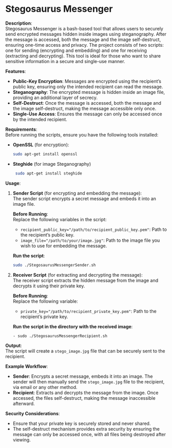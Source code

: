 # Stegosaurus Messenger

**Description**:  
Stegosaurus Messenger is a bash-based tool that allows users to securely send encrypted messages hidden inside images using steganography. After the message is accessed, both the message and the image self-destruct, ensuring one-time access and privacy. The project consists of two scripts: one for sending (encrypting and embedding) and one for receiving (extracting and decrypting). This tool is ideal for those who want to share sensitive information in a secure and single-use manner.

**Features**:  
- **Public-Key Encryption**: Messages are encrypted using the recipient’s public key, ensuring only the intended recipient can read the message.  
- **Steganography**: The encrypted message is hidden inside an image file, providing an additional layer of secrecy.  
- **Self-Destruct**: Once the message is accessed, both the message and the image self-destruct, making the message accessible only once.  
- **Single-Use Access**: Ensures the message can only be accessed once by the intended recipient.

**Requirements**:  
Before running the scripts, ensure you have the following tools installed:  
- **OpenSSL** (for encryption):  
  ```bash  
  sudo apt-get install openssl
- **Steghide** (for image Steganography)
  ```bash
   sudo apt-get install steghide


**Usage**:
1. **Sender Script** (for encrypting and embedding the message):  
   The sender script encrypts a secret message and embeds it into an image file.
   
   **Before Running**:  
   Replace the following variables in the script:  
   - `recipient_public_key="/path/to/recipient_public_key.pem"`: Path to the recipient’s public key.  
   - `image_file="/path/to/your/image.jpg"`: Path to the image file you wish to use for embedding the message.  
   
   **Run the script**:  
   ```bash
   sudo ./StegosaurusMessengerSender.sh

  2. **Receiver Script** (for extracting and decrypting the message):  
    The receiver script extracts the hidden message from the image and decrypts it using their private key.

     **Before Running**:  
     Replace the following variable:  
      - `private_key="/path/to/recipient_private_key.pem"`: Path to the recipient’s private key.

     **Run the script in the directory with the received image**:
      ```bash
      - sudo ./StegosaurusMessengerRecipient.sh

  **Output**:  
   The script will create a `stego_image.jpg` file that can be securely sent to the recipient.

  **Example Workflow**:  
   - **Sender**: Encrypts a secret message, embeds it into an image. The sender will then manually send the `stego_image.jpg` file to the recipient, via email or any other method.  
   - **Recipient**: Extracts and decrypts the message from the image. Once accessed, the files self-destruct, making the message inaccessible afterward.

  **Security Considerations**:  
   - Ensure that your private key is securely stored and never shared.  
   - The self-destruct mechanism provides extra security by ensuring the message can only be accessed once, with all files being destroyed after viewing.


